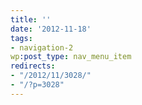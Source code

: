 ```yaml
---
title: ''
date: '2012-11-18'
tags:
- navigation-2
wp:post_type: nav_menu_item
redirects:
- "/2012/11/3028/"
- "/?p=3028"
---
```


